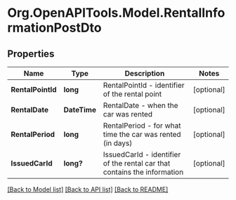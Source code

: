 
# Org.OpenAPITools.Model.RentalInformationPostDto

## Properties

Name | Type | Description | Notes
------------ | ------------- | ------------- | -------------
**RentalPointId** | **long** | RentalPointId - identifier of the rental point | [optional] 
**RentalDate** | **DateTime** | RentalDate - when the car was rented | [optional] 
**RentalPeriod** | **long** | RentalPeriod - for what time the car was rented (in days) | [optional] 
**IssuedCarId** | **long?** | IssuedCarId - identifier of the rental car that contains the information | [optional] 

[[Back to Model list]](../README.md#documentation-for-models)
[[Back to API list]](../README.md#documentation-for-api-endpoints)
[[Back to README]](../README.md)

